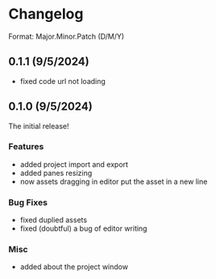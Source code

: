 # Changelog

Format: Major.Minor.Patch (D/M/Y)

## 0.1.1 (9/5/2024)
- fixed code url not loading

## 0.1.0 (9/5/2024)
The initial release!

### Features
- added project import and export
- added panes resizing
- now assets dragging in editor put the asset in a new line

### Bug Fixes
- fixed duplied assets
- fixed (doubtful) a bug of editor writing

### Misc
- added about the project window
